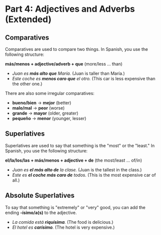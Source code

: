 
# Part 4: Adjectives and Adverbs (Extended)

## Comparatives

Comparatives are used to compare two things. In Spanish, you use the following structure:

**más/menos + adjective/adverb + que** (more/less ... than)

*   *Juan es **más alto que** María.* (Juan is taller than María.)
*   *Este coche es **menos caro que** el otro.* (This car is less expensive than the other one.)

There are also some irregular comparatives:

*   **bueno/bien** -> **mejor** (better)
*   **malo/mal** -> **peor** (worse)
*   **grande** -> **mayor** (older, greater)
*   **pequeño** -> **menor** (younger, lesser)

## Superlatives

Superlatives are used to say that something is the "most" or the "least." In Spanish, you use the following structure:

**el/la/los/las + más/menos + adjective + de** (the most/least ... of/in)

*   *Juan es **el más alto de** la clase.* (Juan is the tallest in the class.)
*   *Este es **el coche más caro de** todos.* (This is the most expensive car of all.)

## Absolute Superlatives

To say that something is "extremely" or "very" good, you can add the ending **-ísimo/a(s)** to the adjective.

*   *La comida está **riquísima**.* (The food is delicious.)
*   *El hotel es **carísimo**.* (The hotel is very expensive.)
